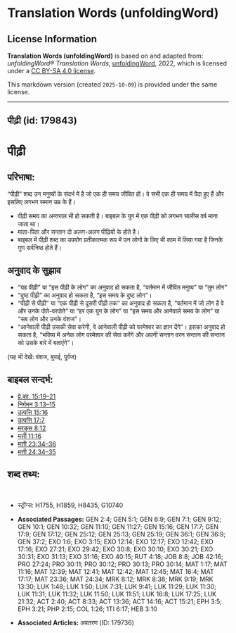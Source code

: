 # Translation Words (unfoldingWord)

## License Information

**Translation Words (unfoldingWord)** is based on and adapted from: _unfoldingWord® Translation Words_, [unfoldingWord](https://unfoldingword.org/utw), 2022, which is licensed under a [CC BY-SA 4.0 license](https://creativecommons.org/licenses/by-sa/4.0/legalcode.en).

This markdown version (created `2025-10-09`) is provided under the same license.



--------------------------------

## पीढ़ी (id: 179843)

पीढ़ी
=====

परिभाषा:
--------

“पीढ़ी” शब्द उन मनुष्यों के संदर्भ में है जो एक ही समय जीवित हों। वे सभी एक ही समय में पैदा हुए हैं और इसलिए लगभग समान उम्र के हैं।

* पीढ़ी समय का अन्तराल भी हो सकती है। बाइबल के युग में एक पीढ़ी को लगभग चालीस वर्ष माना जाता था।
* माता\-पिता और सन्तान दो अलग\-अलग पीढ़ियों के होते है।
* बाइबल में पीढ़ी शब्द का उपयोग प्रतीकात्मक रूप में उन लोगों के लिए भी काम में लिया गया है जिनके गुण सर्वनिष्ठ होते हैं।

अनुवाद के सुझाव
---------------

* “यह पीढ़ी” या “इस पीढ़ी के लोग” का अनुवाद हो सकता है, “वर्तमान में जीवित मनुष्य” या “तुम लोग”
* “दुष्ट पीढ़ी” का अनुवाद हो सकता है, “इस समय के दुष्ट लोग”।
* “पीढ़ी से पीढ़ी” या “एक पीढ़ी से दूसरी पीढ़ी तक” का अनुवाद हो सकता है, “वर्तमान में जो लोग है वे और उनके पोते\-परपोते” या “हर एक युग के लोग” या “इस समय और आनेवाले समय के लोग” या “सब लोग और उनके वंशज”।
* “आनेवाली पीढ़ी उसकी सेवा करेगी, वे आनेवाली पीढ़ी को परमेश्वर का ज्ञान देंगे”। इसका अनुवाद हो सकता है, “भविष्य में अनेक लोग परमेश्वर की सेवा करेंगे और अपनी सन्तान वरन सन्तान की सन्तान को उसके बारे में बताएंगे”।

(यह भी देखें: वंशज, बुराई, पूर्वज)

बाइबल सन्दर्भ:
--------------

* [प्रे.का. 15:19–21](https://ref.ly/Acts15:19-Acts15:21)
* [निर्गमन 3:13–15](https://ref.ly/Exod3:13-Exod3:15)
* [उत्पत्ति 15:16](https://ref.ly/Gen15:16)
* [उत्पत्ति 17:7](https://ref.ly/Gen17:7)
* [मरकुस 8:12](https://ref.ly/Mark8:12)
* [मत्ती 11:16](https://ref.ly/Matt11:16)
* [मत्ती 23:34–36](https://ref.ly/Matt23:34-Matt23:36)
* [मत्ती 24:34–35](https://ref.ly/Matt24:34-Matt24:35)

शब्द तथ्य:
----------

​

* स्ट्रोंग्स: H1755, H1859, H8435, G10740

* **Associated Passages:** GEN 2:4; GEN 5:1; GEN 6:9; GEN 7:1; GEN 9:12; GEN 10:1; GEN 10:32; GEN 11:10; GEN 11:27; GEN 15:16; GEN 17:7; GEN 17:9; GEN 17:12; GEN 25:12; GEN 25:13; GEN 25:19; GEN 36:1; GEN 36:9; GEN 37:2; EXO 1:6; EXO 3:15; EXO 12:14; EXO 12:17; EXO 12:42; EXO 17:16; EXO 27:21; EXO 29:42; EXO 30:8; EXO 30:10; EXO 30:21; EXO 30:31; EXO 31:13; EXO 31:16; EXO 40:15; RUT 4:18; JOB 8:8; JOB 42:16; PRO 27:24; PRO 30:11; PRO 30:12; PRO 30:13; PRO 30:14; MAT 1:17; MAT 11:16; MAT 12:39; MAT 12:41; MAT 12:42; MAT 12:45; MAT 16:4; MAT 17:17; MAT 23:36; MAT 24:34; MRK 8:12; MRK 8:38; MRK 9:19; MRK 13:30; LUK 1:48; LUK 1:50; LUK 7:31; LUK 9:41; LUK 11:29; LUK 11:30; LUK 11:31; LUK 11:32; LUK 11:50; LUK 11:51; LUK 16:8; LUK 17:25; LUK 21:32; ACT 2:40; ACT 8:33; ACT 13:36; ACT 14:16; ACT 15:21; EPH 3:5; EPH 3:21; PHP 2:15; COL 1:26; 1TI 6:17; HEB 3:10
* **Associated Articles:** अवतरण (ID: 179736)

